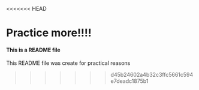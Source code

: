 <<<<<<< HEAD






Practice more!!!!
=======
#### This is a README file
This README file was create for practical reasons
>>>>>>> d45b24602a4b32c3ffc5661c594e7deadc1875b1

